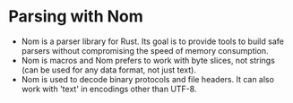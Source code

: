 # Parsing with Nom

- Nom is a parser library for Rust. Its goal is to provide tools to build safe parsers without compromising the speed of memory consumption.
- Nom is macros and Nom prefers to work with byte slices, not strings (can be used for any data format, not just text).
- Nom is used to decode binary protocols and file headers. It can also work with 'text' in encodings other than UTF-8.